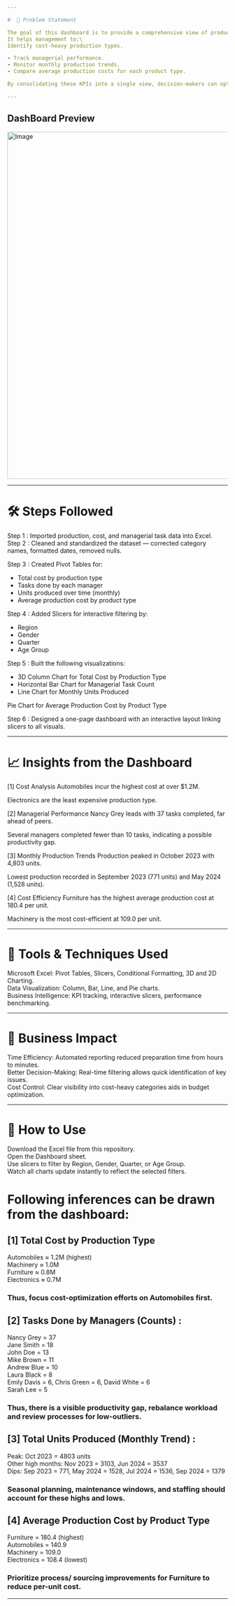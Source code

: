 ```yaml
---

#  📌 Problem Statement

The goal of this dashboard is to provide a comprehensive view of production performance across different categories, managers, and time periods.
It helps management to:\
Identify cost-heavy production types.

- Track managerial performance.
- Monitor monthly production trends.
- Compare average production costs for each product type.

By consolidating these KPIs into a single view, decision-makers can optimize production planning and improve cost efficiency.

---
```


## DashBoard Preview
<img width="1096" height="792" alt="Image" src="https://github.com/user-attachments/assets/ba7e37a6-58b5-4239-93b6-fb3c58df2204" />

---

#  🛠 Steps Followed
Step 1 : Imported production, cost, and managerial task data into  Excel.\
Step 2 : Cleaned and standardized the dataset — corrected category names, formatted dates, removed nulls.

Step 3 : Created Pivot Tables for:

- Total cost by production type
- Tasks done by each manager
- Units produced over time (monthly)
- Average production cost by product type

Step 4 : Added Slicers for interactive filtering by:

- Region
- Gender
- Quarter
- Age Group

Step 5 : Built the following visualizations:

- 3D Column Chart for Total Cost by Production Type
- Horizontal Bar Chart for Managerial Task Count
- Line Chart for Monthly Units Produced

Pie Chart for Average Production Cost by Product Type

Step 6 : Designed a one-page dashboard with an interactive layout linking slicers to all visuals.

---

   # 📈 Insights from the Dashboard
[1] Cost Analysis
Automobiles incur the highest cost at over $1.2M.

Electronics are the least expensive production type.

[2] Managerial Performance
Nancy Grey leads with 37 tasks completed, far ahead of peers.

Several managers completed fewer than 10 tasks, indicating a possible productivity gap.

[3] Monthly Production Trends
Production peaked in October 2023 with 4,803 units.

Lowest production recorded in September 2023 (771 units) and May 2024 (1,528 units).

[4] Cost Efficiency
Furniture has the highest average production cost at 180.4 per unit.

Machinery is the most cost-efficient at 109.0 per unit.

---

  #  📂 Tools & Techniques Used


Microsoft Excel: Pivot Tables, Slicers, Conditional Formatting, 3D and 2D Charting.\
Data Visualization: Column, Bar, Line, and Pie charts.\
Business Intelligence: KPI tracking, interactive slicers, performance benchmarking.

---

   # 📌 Business Impact

Time Efficiency: Automated reporting reduced preparation time from hours to minutes.\
Better Decision-Making: Real-time filtering allows quick identification of key issues.\
Cost Control: Clear visibility into cost-heavy categories aids in budget optimization.

---

  # 🚀 How to Use

Download the Excel file from this repository.\
Open the Dashboard sheet.\
Use slicers to filter by Region, Gender, Quarter, or Age Group.\
Watch all charts update instantly to reflect the selected filters.

#  Following inferences can be drawn from the dashboard:

## [1] Total Cost by Production Type
Automobiles ≈ 1.2M (highest)\
Machinery ≈ 1.0M\
Furniture ≈ 0.8M\
Electronics ≈ 0.7M

### Thus, focus cost-optimization efforts on Automobiles first.

## [2] Tasks Done by Managers (Counts) :
Nancy Grey = 37\
Jane Smith = 18\
John Doe = 13\
Mike Brown = 11\
Andrew Blue = 10\
Laura Black = 8\
Emily Davis = 6, Chris Green = 6, David White = 6\
Sarah Lee = 5

### Thus, there is a visible productivity gap, rebalance workload and review processes for low-outliers.

## [3] Total Units Produced (Monthly Trend) :
Peak: Oct 2023 = 4803 units\
Other high months: Nov 2023 = 3103, Jun 2024 = 3537\
Dips: Sep 2023 = 771, May 2024 = 1528, Jul 2024 = 1536, Sep 2024 = 1379

### Seasonal planning, maintenance windows, and staffing should account for these highs and lows.

## [4] Average Production Cost by Product Type
Furniture = 180.4 (highest)\
Automobiles = 140.9\
Machinery = 109.0\
Electronics = 108.4 (lowest)

### Prioritize process/ sourcing improvements for Furniture to reduce per-unit cost.
---
